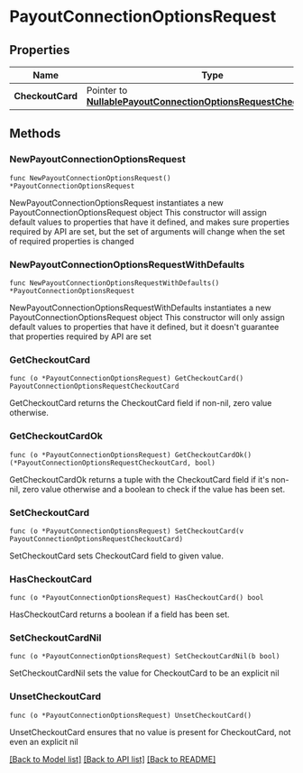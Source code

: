 # PayoutConnectionOptionsRequest

## Properties

Name | Type | Description | Notes
------------ | ------------- | ------------- | -------------
**CheckoutCard** | Pointer to [**NullablePayoutConnectionOptionsRequestCheckoutCard**](PayoutConnectionOptionsRequestCheckoutCard.md) |  | [optional] 

## Methods

### NewPayoutConnectionOptionsRequest

`func NewPayoutConnectionOptionsRequest() *PayoutConnectionOptionsRequest`

NewPayoutConnectionOptionsRequest instantiates a new PayoutConnectionOptionsRequest object
This constructor will assign default values to properties that have it defined,
and makes sure properties required by API are set, but the set of arguments
will change when the set of required properties is changed

### NewPayoutConnectionOptionsRequestWithDefaults

`func NewPayoutConnectionOptionsRequestWithDefaults() *PayoutConnectionOptionsRequest`

NewPayoutConnectionOptionsRequestWithDefaults instantiates a new PayoutConnectionOptionsRequest object
This constructor will only assign default values to properties that have it defined,
but it doesn't guarantee that properties required by API are set

### GetCheckoutCard

`func (o *PayoutConnectionOptionsRequest) GetCheckoutCard() PayoutConnectionOptionsRequestCheckoutCard`

GetCheckoutCard returns the CheckoutCard field if non-nil, zero value otherwise.

### GetCheckoutCardOk

`func (o *PayoutConnectionOptionsRequest) GetCheckoutCardOk() (*PayoutConnectionOptionsRequestCheckoutCard, bool)`

GetCheckoutCardOk returns a tuple with the CheckoutCard field if it's non-nil, zero value otherwise
and a boolean to check if the value has been set.

### SetCheckoutCard

`func (o *PayoutConnectionOptionsRequest) SetCheckoutCard(v PayoutConnectionOptionsRequestCheckoutCard)`

SetCheckoutCard sets CheckoutCard field to given value.

### HasCheckoutCard

`func (o *PayoutConnectionOptionsRequest) HasCheckoutCard() bool`

HasCheckoutCard returns a boolean if a field has been set.

### SetCheckoutCardNil

`func (o *PayoutConnectionOptionsRequest) SetCheckoutCardNil(b bool)`

 SetCheckoutCardNil sets the value for CheckoutCard to be an explicit nil

### UnsetCheckoutCard
`func (o *PayoutConnectionOptionsRequest) UnsetCheckoutCard()`

UnsetCheckoutCard ensures that no value is present for CheckoutCard, not even an explicit nil

[[Back to Model list]](../README.md#documentation-for-models) [[Back to API list]](../README.md#documentation-for-api-endpoints) [[Back to README]](../README.md)



